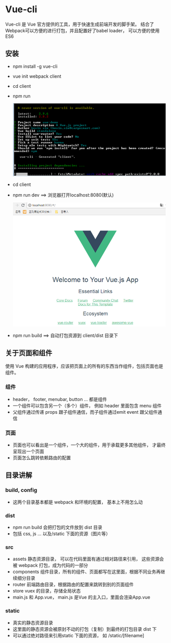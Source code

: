 # Vue-cli

Vue-cli 是 Vue 官方提供的工具，用于快速生成前端开发的脚手架。 结合了Webpack可以方便的进行打包，并且配置好了babel loader， 可以方便的使用ES6

## 安装

* npm install -g vue-cli

* vue init webpack client

* cd client

* npm run 

    ![vue_cli_init_project](./pictures/vue_cli_init_project.png)

* cd client 

* npm run dev  ==> 浏览器打开localhost:8080(默认)

    ![vue_init_demo](./pictures/vue_init_demo.png)

* npm run build  ==> 自动打包资源到 client/dist 目录下

## 关于页面和组件

使用 Vue 构建的应用程序，应该把页面上的所有的东西当作组件，包括页面也是组件。

### 组件

* header， footer, menubar, button ... 都是组件
* 一个组件可以包含另一个（多个）组件， 例如 header 里面包含 menu 组件
* 父组件通过传递 props 跟子组件通信，而子组件通过emit event 跟父组件通信

### 页面

* 页面也可以看出是一个组件，一个大的组件，用于承载更多其他组件， 才最终呈现出一个页面
* 页面怎么跳转依赖路由的配置

## 目录讲解

### build, config
* 这两个目录基本都是 webpack 和环境的配置， 基本上不用怎么动

### dist
* npm run build 会把打包的文件放到 dist 目录
* 包括 css, js ... 以及/static 下面的资源（图片等）

### src
* assets 静态资源目录， 可以在代码里面有通过相对路径来引用， 这些资源会被 webpack 打包，成为代码的一部分
* components 组件目录，所有的组件、页面都写在这里面，根据不同业务再继续细分目录
* router 前端路由目录，根据路由的配置来跳转到别的页面组件
* store vuex 的目录，存储全局状态
* main.js 和 App.vue， main.js 是Vue 的主入口，里面会渲染App.vue 

### static
* 真实的静态资源目录
* 这里面的静态资源会被原封不动的打包（复制）到最终的打包目录 dist 下
* 可以通过绝对路径来引用static 下面的资源， 如 /static/[filename]